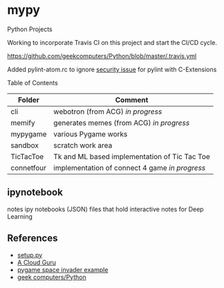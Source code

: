 # mypy
Python Projects

Working to incorporate Travis CI on this project and start the CI/CD cycle.

https://github.com/geekcomputers/Python/blob/master/.travis.yml

Added pylint-atom.rc to ignore [security issue](https://stackoverflow.com/questions/28437071/pylint-1-4-reports-e1101no-member-on-all-c-extensions) for pylint with C-Extensions

Table of Contents

Folder | Comment
---|---
cli  | webotron (from ACG)  *in progress*
memify | generates memes (from ACG) *in progress*
mypygame | various Pygame works
sandbox | scratch work area
TicTacToe  |  Tk and ML based implementation of Tic Tac Toe
connetfour | implementation of connect 4 game *in progress*




## ipynotebook

notes ipy notebooks (JSON) files that hold interactive notes for Deep Learning
## References

* [setup.py](https://github.com/kennethreitz/setup.py/blob/master/setup.py)
* [A Cloud Guru](http://acloud.guru)
* [pygame space invader example](https://github.com/Julez37/project_arcade/blob/master/PyInvader.py)
* [geek computers/Python](https://github.com/geekcomputers/Python)
